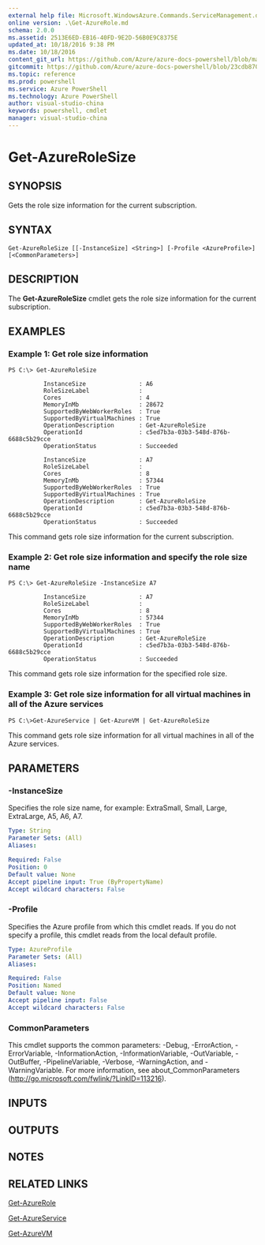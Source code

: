 ```yaml
---
external help file: Microsoft.WindowsAzure.Commands.ServiceManagement.dll-Help.xml
online version: .\Get-AzureRole.md
schema: 2.0.0
ms.assetid: 2513E6ED-EB16-40FD-9E2D-56B0E9C8375E
updated_at: 10/18/2016 9:38 PM
ms.date: 10/18/2016
content_git_url: https://github.com/Azure/azure-docs-powershell/blob/master/azureps-cmdlets-docs/ServiceManagement/Azure.Service/v0.9.8/Get-AzureRoleSize.md
gitcommit: https://github.com/Azure/azure-docs-powershell/blob/23cdb8705d4ab9807c0e21b238f3b134a7d49c7d/azureps-cmdlets-docs/ServiceManagement/Azure.Service/v0.9.8/Get-AzureRoleSize.md
ms.topic: reference
ms.prod: powershell
ms.service: Azure PowerShell
ms.technology: Azure PowerShell
author: visual-studio-china
keywords: powershell, cmdlet
manager: visual-studio-china
---
```


# Get-AzureRoleSize

## SYNOPSIS
Gets the role size information for the current subscription.

## SYNTAX

```
Get-AzureRoleSize [[-InstanceSize] <String>] [-Profile <AzureProfile>] [<CommonParameters>]
```

## DESCRIPTION
The **Get-AzureRoleSize** cmdlet gets the role size information for the current subscription.

## EXAMPLES

### Example 1: Get role size information
```
PS C:\> Get-AzureRoleSize

          InstanceSize               : A6
          RoleSizeLabel              :
          Cores                      : 4
          MemoryInMb                 : 28672
          SupportedByWebWorkerRoles  : True
          SupportedByVirtualMachines : True
          OperationDescription       : Get-AzureRoleSize
          OperationId                : c5ed7b3a-03b3-548d-876b-6688c5b29cce
          OperationStatus            : Succeeded

          InstanceSize               : A7
          RoleSizeLabel              :
          Cores                      : 8
          MemoryInMb                 : 57344
          SupportedByWebWorkerRoles  : True
          SupportedByVirtualMachines : True
          OperationDescription       : Get-AzureRoleSize
          OperationId                : c5ed7b3a-03b3-548d-876b-6688c5b29cce
          OperationStatus            : Succeeded
```

This command gets role size information for the current subscription.

### Example 2: Get role size information and specify the role size name
```
PS C:\> Get-AzureRoleSize -InstanceSize A7

          InstanceSize               : A7
          RoleSizeLabel              :
          Cores                      : 8
          MemoryInMb                 : 57344
          SupportedByWebWorkerRoles  : True
          SupportedByVirtualMachines : True
          OperationDescription       : Get-AzureRoleSize
          OperationId                : c5ed7b3a-03b3-548d-876b-6688c5b29cce
          OperationStatus            : Succeeded
```

This command gets role size information for the specified role size.

### Example 3: Get role size information for all virtual machines in all of the Azure services
```
PS C:\>Get-AzureService | Get-AzureVM | Get-AzureRoleSize
```

This command gets role size information for all virtual machines in all of the Azure services.

## PARAMETERS

### -InstanceSize
Specifies the role size name, for example: ExtraSmall, Small, Large, ExtraLarge, A5, A6, A7.

```yaml
Type: String
Parameter Sets: (All)
Aliases: 

Required: False
Position: 0
Default value: None
Accept pipeline input: True (ByPropertyName)
Accept wildcard characters: False
```

### -Profile
Specifies the Azure profile from which this cmdlet reads.
If you do not specify a profile, this cmdlet reads from the local default profile.

```yaml
Type: AzureProfile
Parameter Sets: (All)
Aliases: 

Required: False
Position: Named
Default value: None
Accept pipeline input: False
Accept wildcard characters: False
```

### CommonParameters
This cmdlet supports the common parameters: -Debug, -ErrorAction, -ErrorVariable, -InformationAction, -InformationVariable, -OutVariable, -OutBuffer, -PipelineVariable, -Verbose, -WarningAction, and -WarningVariable. For more information, see about_CommonParameters (http://go.microsoft.com/fwlink/?LinkID=113216).

## INPUTS

## OUTPUTS

## NOTES

## RELATED LINKS

[Get-AzureRole](.\Get-AzureRole.md)

[Get-AzureService](.\Get-AzureService.md)

[Get-AzureVM](..\..\..\..\ResourceManager\AzureRM.Compute\v0.9.8\CmdletMDs\Get-AzureVM.md)


